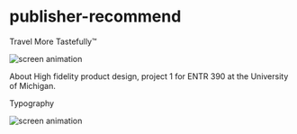 # publisher-recommend

Travel More Tastefully™

<p align="left">
  <img src="https://media.giphy.com/media/2wXXBT148ZFyhDG3WP/giphy.gif" alt="screen animation"/>
</p>


About
High fidelity product design, project 1 for ENTR 390 at the University of Michigan.

Typography
<p align="left">
  <img src="http://outspoken.wpshower.com/wp-content/uploads/2013/10/tumblr_mqd53jkf3F1sbzjuno1_12801.jpg" alt="screen animation"/>
</p>

